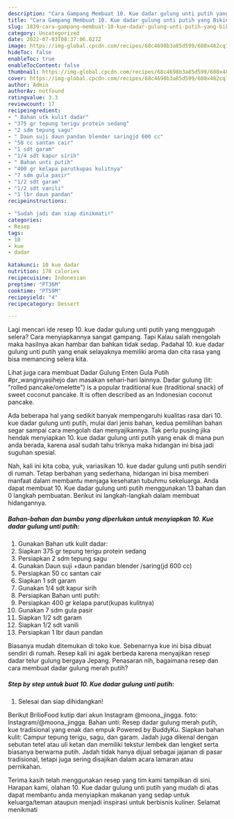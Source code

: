 ```yaml
---
description: "Cara Gampang Membuat 10. Kue dadar gulung unti putih yang Bikin Ngiler, Buat Buka Puasa Bikin Ngiler"
title: "Cara Gampang Membuat 10. Kue dadar gulung unti putih yang Bikin Ngiler, Buat Buka Puasa Bikin Ngiler"
slug: 1839-cara-gampang-membuat-10-kue-dadar-gulung-unti-putih-yang-bikin-ngiler-buat-buka-puasa-bikin-ngiler
category: Uncategorized
date: 2022-07-03T08:37:06.027Z
image: https://img-global.cpcdn.com/recipes/68c4698b3a85d599/680x482cq70/10-kue-dadar-gulung-unti-putih-foto-resep-utama.jpg
hideToc: false
enableToc: true
enableTocContent: false
thumbnail: https://img-global.cpcdn.com/recipes/68c4698b3a85d599/680x482cq70/10-kue-dadar-gulung-unti-putih-foto-resep-utama.jpg
cover: https://img-global.cpcdn.com/recipes/68c4698b3a85d599/680x482cq70/10-kue-dadar-gulung-unti-putih-foto-resep-utama.jpg
author: Admin
authorAv: notfound
ratingvalue: 3.3
reviewcount: 17
recipeingredient:
- " Bahan utk kulit dadar"
- "375 gr tepung terigu protein sedang"
- "2 sdm tepung sagu"
- " Daun suji daun pandan blender saringjd 600 cc"
- "50 cc santan cair"
- "1 sdt garam"
- "1/4 sdt kapur sirih"
- " Bahan unti putih"
- "400 gr kelapa parutkupas kulitnya"
- "7 sdm gula pasir"
- "1/2 sdt garam"
- "1/2 sdt vanili"
- "1 lbr daun pandan"
recipeinstructions:

- "Sudah jadi dan siap dinikmati!"
categories:
- Resep
tags:
- 10
- kue
- dadar

katakunci: 10 kue dadar 
nutrition: 178 calories
recipecuisine: Indonesian
preptime: "PT36M"
cooktime: "PT59M"
recipeyield: "4"
recipecategory: Dessert

---
```



Lagi mencari ide resep 10. kue dadar gulung unti putih yang menggugah selera? Cara menyiapkannya sangat gampang. Tapi Kalau salah mengolah maka hasilnya akan hambar dan bahkan tidak sedap. Padahal 10. kue dadar gulung unti putih yang enak selayaknya memiliki aroma dan cita rasa yang bisa memancing selera kita.


Lihat juga cara membuat Dadar Gulung Enten Gula Putih #pr_wanginyasihejo dan masakan sehari-hari lainnya. Dadar gulung (lit: &#34;rolled pancake/omelette&#34;) is a popular traditional kue (traditional snack) of sweet coconut pancake. It is often described as an Indonesian coconut pancake.

Ada beberapa hal yang sedikit banyak mempengaruhi kualitas rasa dari 10. kue dadar gulung unti putih, mulai dari jenis bahan, kedua pemilihan bahan segar sampai cara mengolah dan menyajikannya. Tak perlu pusing jika hendak menyiapkan 10. kue dadar gulung unti putih yang enak di mana pun anda berada, karena asal sudah tahu triknya maka hidangan ini bisa jadi suguhan spesial.


Nah, kali ini kita coba, yuk, variasikan 10. kue dadar gulung unti putih sendiri di rumah. Tetap berbahan yang sederhana, hidangan ini bisa memberi manfaat dalam membantu menjaga kesehatan tubuhmu sekeluarga. Anda dapat membuat 10. Kue dadar gulung unti putih menggunakan 13 bahan dan 0 langkah pembuatan. Berikut ini langkah-langkah dalam membuat hidangannya.

<!--inarticleads1-->

##### Bahan-bahan dan bumbu yang diperlukan untuk menyiapkan 10. Kue dadar gulung unti putih:

1. Gunakan  Bahan utk kulit dadar:
1. Siapkan 375 gr tepung terigu protein sedang
1. Persiapkan 2 sdm tepung sagu
1. Gunakan  Daun suji +daun pandan blender /saring(jd 600 cc)
1. Persiapkan 50 cc santan cair
1. Siapkan 1 sdt garam
1. Gunakan 1/4 sdt kapur sirih
1. Persiapkan  Bahan unti putih:
1. Persiapkan 400 gr kelapa parut(kupas kulitnya)
1. Gunakan 7 sdm gula pasir
1. Siapkan 1/2 sdt garam
1. Siapkan 1/2 sdt vanili
1. Persiapkan 1 lbr daun pandan


Biasanya mudah ditemukan di toko kue. Sebenarnya kue ini bisa dibuat sendiri di rumah. Resep kali ini agak berbeda karena menyajikan resep dadar telur gulung bergaya Jepang. Penasaran nih, bagaimana resep dan cara membuat dadar gulung merah putih? 

<!--inarticleads2-->

##### Step by step untuk buat 10. Kue dadar gulung unti putih:


1. Selesai dan siap dihidangkan!

Berikut BrilioFood kutip dari akun Instagram @moona_jingga. foto: Instagram/@moona_jingga. Bahan unti: Resep dadar gulung merah putih, kue tradisional yang enak dan empuk Powered by BuddyKu. Siapkan bahan kulit: Campur tepung terigu, sagu, dan garam. Jadah juga dikenal dengan sebutan tetel atau uli ketan dan memiliki tekstur lembek dan lengket serta biasanya berwarna putih. Jadah tidak hanya dijual sebagai jajanan di pasar tradisional, tetapi juga sering disajikan dalam acara lamaran atau pernikahan. 

Terima kasih telah menggunakan resep yang tim kami tampilkan di sini. Harapan kami, olahan 10. Kue dadar gulung unti putih yang mudah di atas dapat membantu anda menyiapkan makanan yang sedap untuk keluarga/teman ataupun menjadi inspirasi untuk berbisnis kuliner. Selamat menikmati
